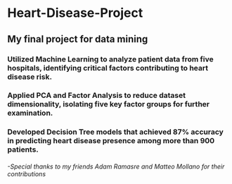 # Heart-Disease-Project
## My final project for data mining

### Utilized Machine Learning to analyze patient data from five hospitals, identifying critical factors contributing to heart disease risk.
### Applied PCA and Factor Analysis to reduce dataset dimensionality, isolating five key factor groups for further examination.
### Developed Decision Tree models that achieved 87% accuracy in predicting heart disease presence among more than 900 patients.

###### -Special thanks to my friends Adam Ramasre and Matteo Mollano for their contributions
